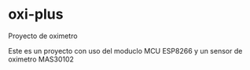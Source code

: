 # oxi-plus
Proyecto de oximetro

Este es un proyecto con uso del moduclo MCU ESP8266 y un sensor de oximetro MAS30102
